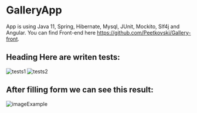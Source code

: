 # GalleryApp
App is using Java 11, Spring, Hibernate, Mysql, JUnit, Mockito, Slf4j and Angular. You can find Front-end here https://github.com/Peetkovski/Gallery-front.

## Heading Here are writen tests:

![tests1](https://user-images.githubusercontent.com/58399828/157071084-5f22e234-5784-4bc8-b618-d97c48ffe6c4.png)
![tests2](https://user-images.githubusercontent.com/58399828/157071090-2d26e966-b298-4254-a30f-e36e8134115a.png)


## After filling form we can see this result:

![imageExample](https://user-images.githubusercontent.com/58399828/157073898-dc4bbb62-7289-4c93-a465-8a02c7f39afe.png)

